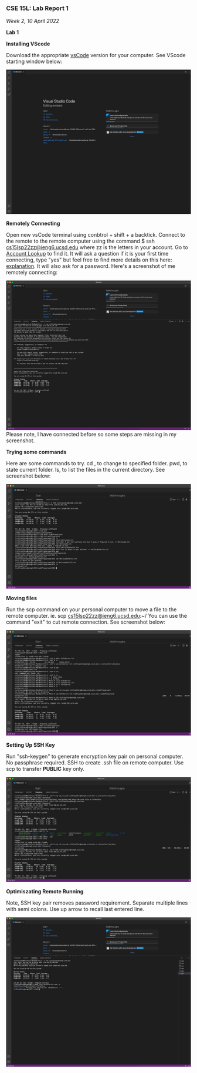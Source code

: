 ### CSE 15L: Lab Report 1
*Week 2, 10 April 2022*

**Lab 1**

__Installing VScode__

Download the appropriate [vsCode](https://code.visualstudio.com/) version for your computer. See VScode starting window below:

![VScode Screenshot](/Images/Screen%20Shot%202022-04-10%20at%201.49.05%20PM.png)

__Remotely Connecting__

Open new vsCode terminal using conbtrol + shift + a backtick. Connect to the remote to the remote computer using the command $ ssh cs15lsp22zz@ieng6.ucsd.edu where zz is the letters in your account. Go to [Account Lookup](https://sdacs.ucsd.edu/~icc/index.php) to find it. It will ask a question if it is your first time connecting, type "yes" but feel free to find more details on this here: [explanation](https://superuser.com/questions/421074/ssh-the-authenticity-of-host-host-cant-be-established/421084#421084). It will also ask for a password. Here's a screenshot of me remotely connecting:

![Remote Connection](https://github.com/nickjrjobe/cse15l-lab-reports/blob/3e71c7ab0812903919e40e03818b9e54b38f2da7/Images/Screen%20Shot%202022-04-10%20at%202.56.50%20PM.png)
Please note, I have connected before so some steps are missing in my screenshot.

__Trying some commands__

Here are some commands to try. cd <directory name>, to change to specified folder. pwd, to state current folder. ls, to list the files in the current directory. See screenshot below:

![Commands](https://github.com/nickjrjobe/cse15l-lab-reports/blob/3e71c7ab0812903919e40e03818b9e54b38f2da7/Images/Screen%20Shot%202022-04-10%20at%202.57.38%20PM.png)
  
__Moving files__

Run the scp command on your personal computer to move a file to the remote computer. ie. scp <file name> cs15lsp22zz@ieng6.ucsd.edu:~/ You can use the command "exit" to cut remote connection. See screenshot below: 
  
![Moving files](https://github.com/nickjrjobe/cse15l-lab-reports/blob/0b576d646927b6b517225405f934a37e25ae2ffa/Images/Screen%20Shot%202022-04-10%20at%203.01.45%20PM.png)
  
__Setting Up SSH Key__

Run "ssh-keygen" to generate encryption key pair on personal computer.  No passphrase required. SSH to create .ssh file on remote computer. Use scp to transfer __PUBLIC__ key only. 
  
![SSH Key Setup](https://github.com/nickjrjobe/cse15l-lab-reports/blob/0b576d646927b6b517225405f934a37e25ae2ffa/Images/Screen%20Shot%202022-04-10%20at%203.02.30%20PM.png)
  
__Optimiszating Remote Running__
  
Note, SSH key pair removes password requirement. Separate multiple lines with semi colons. Use up arrow to recall last entered line.
  
![Optimized](https://github.com/nickjrjobe/cse15l-lab-reports/blob/f5d67d4c1beaf07ac1a463bae2009de98951a811/Images/Screen%20Shot%202022-04-10%20at%204.19.38%20PM.png)
  
  




